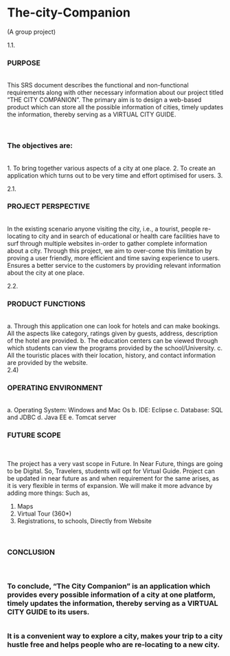 # The-city-Companion
(A group project)

1.1.	<h3>PURPOSE</h3>
<br>
This SRS document describes the functional and non-functional requirements along with other necessary information about our project titled “THE CITY COMPANION”.
The primary aim is to design a web-based product which can store all the possible information of cities, timely updates the information, thereby serving as a VIRTUAL CITY GUIDE.

</br>
<h3>The objectives are:</h3>
<br>
1.	To bring together various aspects of a city at one place. 
2.	To create an application which turns out to be very time and effort optimised for users.
3.	</br>

2.1.	<h3>PROJECT PERSPECTIVE</h3>
<br>
In the existing scenario anyone visiting the city, i.e., a tourist, people re-locating to city and in search of educational or health care facilities have to surf through multiple websites in-order to gather complete information about a city.
Through this project, we aim to over-come this limitation by proving a user friendly, more efficient and time saving experience to users.
Ensures a better service to the customers by providing relevant information about the city at one place.
</br>

2.2.	<h3>PRODUCT FUNCTIONS</h3>
<br>
a.	Through this application one can look for hotels and can make bookings. All the aspects like category, ratings given by guests, address, description of the hotel are provided. 
b.	The education centers can be viewed through which students can view the programs provided by the school/University.
c.	All the touristic places with their location, history, and contact information are provided by the website.
</br>
2.4) <h3>OPERATING ENVIRONMENT</h3>
<br>
a.	Operating System: Windows and Mac Os
b.	IDE: Eclipse
c.	Database: SQL and JDBC
d.	Java EE
e.	Tomcat server
</br>
<h3>
FUTURE SCOPE
  </h3>
  <br>

The project has a very vast scope in Future. In Near Future, things are going to be Digital. So, Travelers, students will opt for Virtual Guide. Project can be updated in near future as and when requirement for the same arises, as it is very flexible in terms of expansion. We will make it more advance by adding more things:
Such as,
1.	Maps
2.	Virtual Tour (360*)
3.	Registrations, to schools, Directly from Website
</br>



<h3>CONCLUSION<h3>
  <br>

To conclude, “The City Companion” is an application which provides every possible information of a city at one platform, timely updates the information, thereby serving as a VIRTUAL CITY GUIDE to its users.
  
  
  </br>
It is a convenient way to explore a city, makes your trip to a city hustle free and helps people who are re-locating to a new city.
